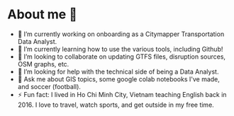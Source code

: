# About me 👋


- 🔭 I’m currently working on onboarding as a Citymapper Transportation Data Analyst.
- 🌱 I’m currently learning how to use the various tools, including Github!
- 👯 I’m looking to collaborate on updating GTFS files, disruption sources, OSM graphs, etc.
- 🤔 I’m looking for help with the technical side of being a Data Analyst.
- 💬 Ask me about GIS topics, some google colab notebooks I've made, and soccer (football).
- ⚡ Fun fact: I lived in Ho Chi Minh City, Vietnam teaching English back in 2016. I love to travel, watch sports, and get outside in my free time.

